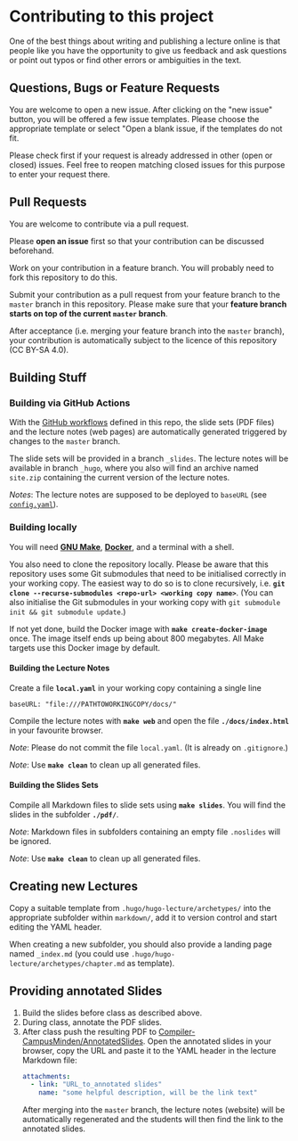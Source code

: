 # Contributing to this project

One of the best things about writing and publishing a lecture online is that
people like you have the opportunity to give us feedback and ask questions or
point out typos or find other errors or ambiguities in the text.

## Questions, Bugs or Feature Requests

You are welcome to open a new issue. After clicking on the "new issue" button,
you will be offered a few issue templates. Please choose the appropriate template
or select "Open a blank issue, if the templates do not fit.

Please check first if your request is already addressed in other (open or closed)
issues. Feel free to reopen matching closed issues for this purpose to enter your
request there.

## Pull Requests

You are welcome to contribute via a pull request.

Please **open an issue** first so that your contribution can be discussed
beforehand.

Work on your contribution in a feature branch. You will probably need to fork
this repository to do this.

Submit your contribution as a pull request from your feature branch to the
`master` branch in this repository. Please make sure that your **feature
branch starts on top of the current `master` branch**.

After acceptance (i.e. merging your feature branch into the `master` branch),
your contribution is automatically subject to the licence of this repository
(CC BY-SA 4.0).

## Building Stuff

### Building via GitHub Actions

With the [GitHub workflows](.github/workflows/) defined in this repo, the slide
sets (PDF files) and the lecture notes (web pages) are automatically generated
triggered by changes to the `master` branch.

The slide sets will be provided in a branch `_slides`. The lecture notes will be
available in branch `_hugo`, where you also will find an archive named `site.zip`
containing the current version of the lecture notes.

_Notes_: The lecture notes are supposed to be deployed to `baseURL` (see
[`config.yaml`](config.yaml)).

### Building locally

You will need **[GNU Make](https://www.gnu.org/software/make/)**,
**[Docker](https://www.docker.com/)**, and a terminal with a shell.

You also need to clone the repository locally. Please be aware that this
repository uses some Git submodules that need to be initialised correctly
in your working copy. The easiest way to do so is to clone recursively,
i.e. **`git clone --recurse-submodules <repo-url> <working copy name>`**.
(You can also initialise the Git submodules in your working copy with
`git submodule init && git submodule update`.)

If not yet done, build the Docker image with **`make create-docker-image`**
once. The image itself ends up being about 800 megabytes. All Make targets
use this Docker image by default.

#### Building the Lecture Notes

Create a file **`local.yaml`** in your working copy containing a single
line

    baseURL: "file:///PATHTOWORKINGCOPY/docs/"

Compile the lecture notes with **`make web`** and open the file
**`./docs/index.html`** in your favourite browser.

_Note_: Please do not commit the file `local.yaml`.  (It is already on
`.gitignore`.)

_Note_: Use **`make clean`** to clean up all generated files.

#### Building the Slides Sets

Compile all Markdown files to slide sets using **`make slides`**. You will
find the slides in the subfolder **`./pdf/`**.

_Note_: Markdown files in subfolders containing an empty file `.noslides`
will be ignored.

_Note_: Use **`make clean`** to clean up all generated files.

## Creating new Lectures

Copy a suitable template from `.hugo/hugo-lecture/archetypes/` into the
appropriate subfolder within `markdown/`, add it to version control and start
editing the YAML header.

When creating a new subfolder, you should also provide a landing page named
`_index.md` (you could use `.hugo/hugo-lecture/archetypes/chapter.md` as
template).

## Providing annotated Slides

1.  Build the slides before class as described above.
2.  During class, annotate the PDF slides.
3.  After class push the resulting PDF to
    [Compiler-CampusMinden/AnnotatedSlides](https://github.com/Compiler-CampusMinden/AnnotatedSlides).
    Open the annotated slides in your browser, copy the URL and paste it to
    the YAML header in the lecture Markdown file:
    ```yaml
    attachments:
      - link: "URL_to_annotated slides"
        name: "some helpful description, will be the link text"
    ```
    After merging into the `master` branch, the lecture notes (website)
    will be automatically regenerated and the students will then find
    the link to the annotated slides.
